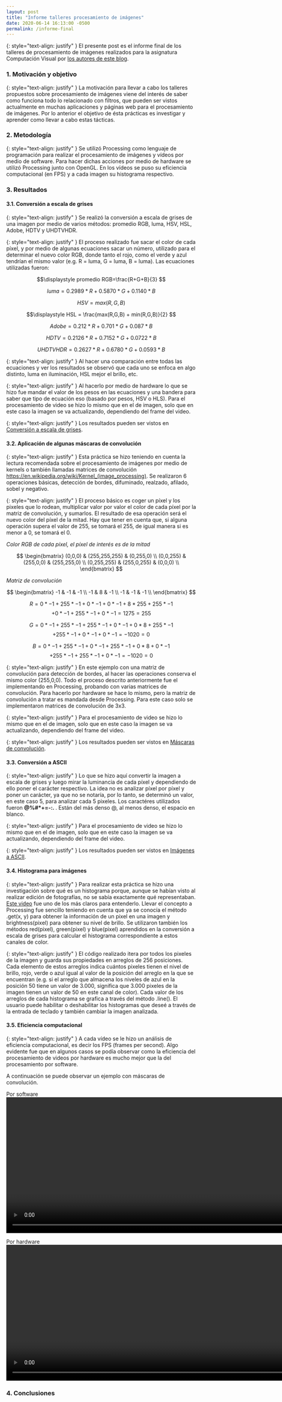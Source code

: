 ```yaml
---
layout: post
title: "Informe talleres procesamiento de imágenes"
date: 2020-06-14 16:13:00 -0500
permalink: /informe-final
---
```


{: style="text-align: justify" }
El presente post es el informe final de los talleres de procesamiento de imágenes realizados para la asignatura Computación Visual por [los autores de este blog]({{site.baseurl}}/about/).

### 1. Motivación y objetivo

{: style="text-align: justify" }
La motivación para llevar a cabo los talleres propuestos sobre procesamiento de imágenes viene del interés de saber como funciona todo lo relacionado con filtros, que pueden ser vistos actualmente en muchas aplicaciones y páginas web para el procesamiento de imágenes. Por lo anterior el objetivo de ésta prácticas es investigar y aprender como llevar a cabo estas tácticas.

### 2. Metodología

{: style="text-align: justify" }
Se utilizó Processing como lenguaje de programación para realizar el procesamiento de imágenes y vídeos por medio de software. Para hacer dichas acciones por medio de hardware se utilizó Processing junto con OpenGL. En los vídeos se puso su eficiencia computacional (en FPS) y a cada imagen su histograma respectivo.

### 3. Resultados

#### 3.1. Conversión a escala de grises

{: style="text-align: justify" }
Se realizó la conversión a escala de grises de una imagen por medio de varios métodos: promedio RGB, luma, HSV, HSL, Adobe, HDTV y UHDTVHDR.

{: style="text-align: justify" }
El proceso realizado fue sacar el color de cada píxel, y por medio de algunas ecuaciones sacar un número, utilizado para el determinar el nuevo color RGB, donde tanto el rojo, como el verde y azul tendrían el mismo valor (e.g. R = luma, G = luma, B = luma). Las ecuaciones utilizadas fueron:

$$\displaystyle promedio RGB=\frac{R+G+B}{3} $$

$$\displaystyle luma = 0.2989*R + 0.5870*G + 0.1140*B $$

$$\displaystyle HSV = max(R,G,B) $$

$$\displaystyle HSL = \frac{max(R,G,B) + min(R,G,B)}{2} $$

$$\displaystyle Adobe = 0.212*R + 0.701*G + 0.087*B $$

$$\displaystyle HDTV = 0.2126*R + 0.7152*G + 0.0722*B $$

$$\displaystyle UHDTVHDR = 0.2627*R + 0.6780*G + 0.0593*B $$

{: style="text-align: justify" }
Al hacer una comparación entre todas las ecuaciones y ver los resultados se observó que cada uno se enfoca en algo distinto, luma en iluminación, HSL mejor el brillo, etc.

{: style="text-align: justify" }
Al hacerlo por medio de hardware lo que se hizo fue mandar el valor de los pesos en las ecuaciones y una bandera para saber que tipo de ecuación eso (basado por pesos, HSV o HLS). Para el procesamiento de video se hizo lo mismo que en el de imagen, solo que en este caso la imagen se va actualizando, dependiendo del frame del video.

{: style="text-align: justify" }
Los resultados pueden ser vistos en [Conversión a escala de grises](site.baseurl/grayscale/).

#### 3.2. Aplicación de algunas máscaras de convolución

{: style="text-align: justify" }
Esta práctica se hizo teniendo en cuenta la lectura recomendada sobre el procesamiento de imágenes por medio de kernels o también llamadas matrices de convolución https://en.wikipedia.org/wiki/Kernel_(image_processing). Se realizaron 6 operaciones básicas, detección de bordes, difuminado, realzado, afilado, sobel y negativo.

{: style="text-align: justify" }
El proceso básico es coger un píxel y los pixeles que lo rodean, multiplicar valor por valor el color de cada píxel por la matriz de convolución, y sumarlos. El resultado de esa operación será el nuevo color del píxel de la mitad. Hay que tener en cuenta que, si alguna operación supera el valor de 255, se tomará el 255, de igual manera si es menor a 0, se tomará el 0.

_Color RGB de cada píxel, el píxel de interés es de la mitad_

$$
\begin{bmatrix}
(0,0,0) & (255,255,255) & (0,255,0) \\
(0,0,255) & (255,0,0) & (255,255,0) \\
(0,255,255) & (255,0,255) & (0,0,0) \\
\end{bmatrix}
$$

_Matriz de convolución_

$$
\begin{bmatrix}
-1 & -1 & -1 \\
-1 & 8 & -1 \\
-1 & -1 & -1 \\
\end{bmatrix}
$$

$$\displaystyle R = 0*-1 + 255*-1 + 0*-1 + 0*-1 + 8*255 + 255*-1$$
$$+ 0*-1 + 255*-1 + 0*-1 = 1275 = 255$$

$$\displaystyle G = 0*-1 + 255*-1 + 255*-1 + 0*-1 + 0*8 + 255*-1$$
$$+ 255*-1 + 0*-1 + 0*-1 = -1020 = 0$$

$$\displaystyle B = 0*-1 + 255*-1 + 0*-1 + 255*-1 + 0*8 + 0*-1$$
$$+ 255*-1 + 255*-1 + 0*-1 = -1020 = 0$$

{: style="text-align: justify" }
En este ejemplo con una matriz de convolución para detección de bordes, al hacer las operaciones conserva el mismo color (255,0,0). Todo el proceso descrito anteriormente fue el implementando en Processing, probando con varias matrices de convolución. Para hacerlo por hardware se hace lo mismo, pero la matriz de convolución a tratar es mandada desde Processing. Para este caso solo se implementaron matrices de convolución de 3x3.

{: style="text-align: justify" }
Para el procesamiento de video se hizo lo mismo que en el de imagen, solo que en este caso la imagen se va actualizando, dependiendo del frame del video.

{: style="text-align: justify" }
Los resultados pueden ser vistos en [Máscaras de convolución]({{site.baseurl}}/masks-for-pictures/).

#### 3.3. Conversión a ASCII

{: style="text-align: justify" }
Lo que se hizo aquí convertir la imagen a escala de grises y luego mirar la luminancia de cada píxel y dependiendo de ello poner el carácter respectivo. La idea no es analizar píxel por píxel y poner un carácter, ya que no se notaría, por lo tanto, se determinó un valor, en este caso 5, para analizar cada 5 pixeles. Los caractéres utilizados fueron <strong>@%#\*+=-:. </strong>. Están del más denso @, al menos denso, el espacio en blanco.

{: style="text-align: justify" }
Para el procesamiento de video se hizo lo mismo que en el de imagen, solo que en este caso la imagen se va actualizando, dependiendo del frame del video.

{: style="text-align: justify" }
Los resultados pueden ser vistos en [Imágenes a ASCII]({{site.baseurl}}/image-to-ascii/).

#### 3.4. Histograma para imágenes

{: style="text-align: justify" }
Para realizar esta práctica se hizo una investigación sobre qué es un histograma porque, aunque se habían visto al realizar edición de fotografías, no se sabía exactamente qué representaban. [Este video](https://www.youtube.com/watch?v=2LhfSgrjdGo) fue uno de los más claros para entenderlo. Llevar el concepto a Processing fue sencillo teniendo en cuenta que ya se conocía el método .get(x, y) para obtener la información de un pixel en una imagen y brightness(pixel) para obtener su nivel de brillo. Se utilizaron también los métodos red(pixel), green(pixel) y blue(pixel) aprendidos en la conversión a escala de grises para calcular el histograma correspondiente a estos canales de color.

{: style="text-align: justify" }
El código realizado itera por todos los pixeles de la imagen y guarda sus propiedades en arreglos de 256 posiciones. Cada elemento de estos arreglos indica cuántos pixeles tienen el nivel de brillo, rojo, verde o azul igual al valor de la posición del arreglo en la que se encuentran (e.g. si el arreglo que almacena los niveles de azul en la posición 50 tiene un valor de 3.000, significa que 3.000 pixeles de la imagen tienen un valor de 50 en este canal de color). Cada valor de los arreglos de cada histograma se grafica a través del método .line(). El usuario puede habilitar o deshabilitar los histogramas que deseé a través de la entrada de teclado y también cambiar la imagen analizada.

#### 3.5. Eficiencia computacional

{: style="text-align: justify" }
A cada vídeo se le hizo un análisis de eficiencia computacional, es decir los FPS (frames per second). Algo evidente fue que en algunos casos se podía observar como la eficiencia del procesamiento de videos por hardware es mucho mejor que la del procesamiento por software.

A continuación se puede observar un ejemplo con máscaras de convolución.

Por software
<video width="1280" height="360" controls name="media">

<source src="/videos/shaders_video.webm" type="video/webm">
<source src="/videos/shaders_video.mp4" type="video/mp4">
</video>

Por hardware
<video width="1280" height="360" controls name="media">

<source src="/videos/shaders_video_h.webm" type="video/webm">
<source src="/videos/shaders_video_h.mp4" type="video/mp4">
</video>

### 4. Conclusiones
